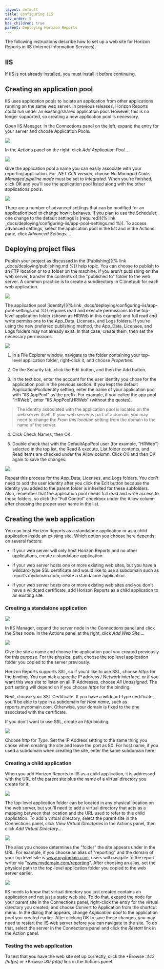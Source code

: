 ```yaml
---
layout: default
title: Configuring IIS
nav_order: 5
has_children: true
parent: Deploying Horizon Reports
---
```


The following instructions describe how to set up a web site for Horizon Reports in IIS (Internet Information Services).

## IIS
If IIS is not already installed, you must install it before continuing.

## Creating an application pool
IIS uses application pools to isolate an application from other applications running on the same web server. In previous releases, Horizon Reports could run under an existing/shared application pool. However, this is no longer supported, so creating a new application pool is necessary.

Open IIS Manager. In the Connections panel on the left, expand the entry for your server and choose Application Pools.

![](/assets/images/applicationpoolsdefault.png)

In the Actions panel on the right, click *Add Application Pool...*.

![](/assets/images/addapplicationpool.png)

Give the application pool a name you can easily associate with your reporting application. For *.NET CLR version*, choose *No Managed Code*. *Managed pipeline mode* must be set to *Integrated*. When you're finished, click OK and you'll see the application pool listed along with the other applications pools.

![](/assets/images/applicationpooladded.png)

There are a number of advanced settings that can be modified for an application pool to change how it behaves. If you plan to use the Scheduler, one change to the default settings is [required]({% link _docs/deploying/configuring-iis/app-pool-settings.md %}). To access advanced settings, select the application pool in the list and in the Actions pane, click *Advanced Settings...*.

## Deploying project files
Publish your project as discussed in the [Publishing]({% link _docs/deploying/publishing.md %}) help topic. You can choose to publish to an FTP location or to a folder on the machine. If you aren't publishing on the web server, transfer the contents of the "published to" folder to the web server. A common practice is to create a subdirectory in C:\inetpub for each web application.

![](/assets/images/projectfilesdeployed.png)

The application pool [identity]({% link _docs/deploying/configuring-iis/app-pool-settings.md %}) requires read and execute permissions to the top-level application folder (shown as HRWeb in this example) and full read and write permissions to the App_Data, Licenses, and Logs folders. If you're using the new preferred publishing method, the App_Data, Licenses, and Logs folders may not already exist. In that case, create them, then set the necessary permissions.

![](/assets/images/securitydefault.png)

1. In a File Explorer window, navigate to the folder containing your top-level application folder, right-click it, and choose *Properties*.

2. On the Security tab, click the Edit button, and then the Add button.

3. In the text box, enter the account for the user identity you chose for the application pool in the previous section. If you kept the default ApplicationPoolIdentity setting, enter the name of your application pool with "IIS AppPool" as the prefix. For example, if you called the app pool "HRWeb", enter "IIS AppPool\HRWeb" (without the quotes).

> <span class="glyphicon glyphicon-info-sign" aria-hidden="true"></span> The identity associated with the application pool is located on the web server itself. If your web server is part of a domain, you may need to change the *From this location* setting from the domain to the name of the server.

4. Click Check Names, then OK.

5. Double check that with the DefaultAppPool user (for example, "HRWeb") selected in the top list, the Read & execute, List folder contents, and Read items are checked under the Allow column. Click OK and then OK again to save the changes.

![](/assets/images/securityuseradded.png)

Repeat this process for the App_Data, Licenses, and Logs folders. You don't need to add the user identity after you click the Edit button because the identity you added to the parent folder is inherited for these subfolders. Also, remember that the application pool needs full read and write access to these folders, so click the "Full Control" checkbox under the Allow column after choosing the proper user name in the list.

## Creating the web application
You can host Horizon Reports as a standalone application or as a child application inside an existing site. Which option you choose here depends on several factors:

* If your web server will only host Horizon Reports and no other applications, create a standalone application.

* If your web server hosts one or more existing web sites, but you have a wildcard-type SSL certificate and would like to use a subdomain such as reports.mydomain.com, create a standalone application.

* If your web server hosts one or more existing web sites and you don't have a wildcard certificate, add Horizon Reports as a child application to an existing site.

### Creating a standalone application

![](/assets/images/sitesdefault.png)

In IIS Manager, expand the server node in the Connections panel and click the Sites node. In the Actions panel at the right, click *Add Web Site...*.

![](/assets/images/addwebsite.png)

Give the site a name and choose the application pool you created previously for this purpose. For the physical path, choose the top level application folder you copied to the server previously.

Horizon Reports supports SSL, so if you'd like to use SSL, choose *https* for the binding. You can pick a specific IP address / Network interface, or if you want this web site to listen on all IP Addresses, choose *All Unassigned*. The port setting will depend on if you choose *https* for the binding.

Next, choose your SSL Certificate. If you have a wildcard-type certificate, you'll be able to type in a subdomain for *Host name*, such as reports.mydomain.com. Otherwise, your domain is fixed to the one associated with the certificate.

If you don't want to use SSL, create an *http* binding.

![](/assets/images/addbinding.png)

Choose *http* for *Type*. Set the IP Address setting to the same thing you chose when creating the site and leave the port as 80. For host name, if you used a subdomain when creating the site, enter the same subdomain here.

### Creating a child application
When you add Horizon Reports to IIS as a child application, it is addressed with the URL of the parent site plus the name of a virtual directory you create for it.

![](/assets/images/virtualdirectoriesdefault.png)

The top-level application folder can be located in any physical location on the web server, but you'll need to add a virtual directory that acts as a mapping between that location and the URL used to refer to this child application. To add a virtual directory, select the parent site in the Connections panel, click *View Virtual Directories* in the Actions panel, then click *Add Virtual Directory...*.

![](/assets/images/addvirtualdirectory.png)

The alias you choose determines the "folder" the site appears under in the URL. For example, if you choose an alias of "reporting" and the domain of your top level site is www.mydomain.com, users will navigate to the report writer via "www.mydomain.com/reporting". After choosing an alias, set the physical path to the top-level application folder you copied to the web server earlier.

![](/assets/images/converttoapplication.png)

IIS needs to know that virtual directory you just created contains an application and not just a static web site. To do that, expand the node for your parent site in the Connections panel, right-click the entry for the virtual directory you created, and choose Convert to Application from the shortcut menu. In the dialog that appears, change *Application pool* to the application pool you created earlier. After clicking OK to save these changes, you may need to restart the IIS web server before you can navigate to the site. To do that, select the server in the Connections panel and click the *Restart* link in the Action panel.

### Testing the web application
To test that you have the web site set up correctly, click the *Browse *:443 (https)* or *Browse *:80 (http)* link in the Actions panel.
